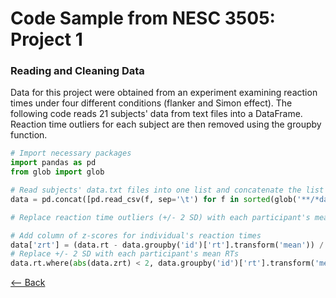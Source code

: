 # Code Sample from NESC 3505: Project 1
### Reading and Cleaning Data

Data for this project were obtained from an experiment examining reaction times under four different conditions (flanker and Simon effect). The following code reads 21 subjects' data from text files into a DataFrame. Reaction time outliers for each subject are then removed using the groupby function. 


```python
# Import necessary packages 
import pandas as pd
from glob import glob
```


```python
# Read subjects' data.txt files into one list and concatenate the list into one DataFrame, data
data = pd.concat([pd.read_csv(f, sep='\t') for f in sorted(glob('**/*data.txt'))], ignore_index=True)
```


```python
# Replace reaction time outliers (+/- 2 SD) with each participant's mean reaction times

# Add column of z-scores for individual's reaction times
data['zrt'] = (data.rt - data.groupby('id')['rt'].transform('mean')) / data.groupby('id')['rt'].transform('std')
# Replace +/- 2 SD with each participant's mean RTs
data.rt.where(abs(data.zrt) < 2, data.groupby('id')['rt'].transform('mean'), inplace=True, axis = 0)
```

[⟵ Back](https://arlenejiang.github.io/arlenejiang/)
